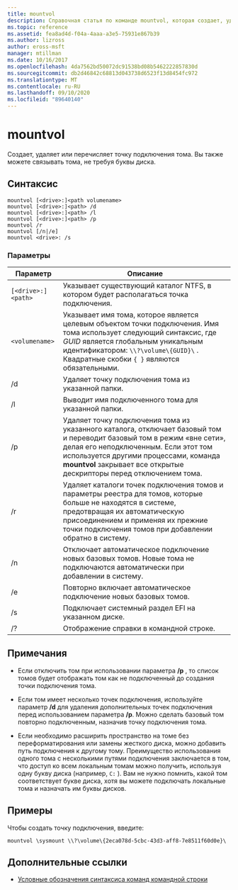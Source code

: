 ```yaml
---
title: mountvol
description: Справочная статья по команде mountvol, которая создает, удаляет или перечисляет точку подключения тома.
ms.topic: reference
ms.assetid: fea8ad4d-f04a-4aaa-a3e5-75931e867b39
ms.author: lizross
author: eross-msft
manager: mtillman
ms.date: 10/16/2017
ms.openlocfilehash: 4da7562bd50072dc91538bd08b5462222857830d
ms.sourcegitcommit: db2d46842c68813d043738d6523f13d8454fc972
ms.translationtype: MT
ms.contentlocale: ru-RU
ms.lasthandoff: 09/10/2020
ms.locfileid: "89640140"
---
```

# <a name="mountvol"></a>mountvol

Создает, удаляет или перечисляет точку подключения тома. Вы также можете связывать тома, не требуя буквы диска.

## <a name="syntax"></a>Синтаксис

```
mountvol [<drive>:]<path volumename>
mountvol [<drive>:]<path> /d
mountvol [<drive>:]<path> /l
mountvol [<drive>:]<path> /p
mountvol /r
mountvol [/n|/e]
mountvol <drive>: /s
```

### <a name="parameters"></a>Параметры

| Параметр | Описание |
| --------- | ----------- |
| `[<drive>:]<path>` | Указывает существующий каталог NTFS, в котором будет располагаться точка подключения. |
| `<volumename>` | Указывает имя тома, которое является целевым объектом точки подключения. Имя тома использует следующий синтаксис, где *GUID* является глобальным уникальным идентификатором: `\\?\volume\{GUID}\` . Квадратные скобки `{ }` являются обязательными. |
| /d | Удаляет точку подключения тома из указанной папки. |
| /l | Выводит имя подключенного тома для указанной папки. |
| /p | Удаляет точку подключения тома из указанного каталога, отключает базовый том и переводит базовый том в режим «вне сети», делая его неподключенным. Если этот том используется другими процессами, команда **mountvol** закрывает все открытые дескрипторы перед отключением тома. |
| /r | Удаляет каталоги точек подключения томов и параметры реестра для томов, которые больше не находятся в системе, предотвращая их автоматическую присоединением и применяя их прежние точки подключения томов при добавлении обратно в систему. |
| /n | Отключает автоматическое подключение новых базовых томов. Новые тома не подключаются автоматически при добавлении в систему. |
| /e | Повторно включает автоматическое подключение новых базовых томов. |
| /s | Подключает системный раздел EFI на указанном диске. |
| /? | Отображение справки в командной строке. |

## <a name="remarks"></a>Примечания

- Если отключить том при использовании параметра **/p** , то список томов будет отображать том как не подключенный до создания точки подключения тома.

- Если том имеет несколько точек подключения, используйте параметр **/d** для удаления дополнительных точек подключения перед использованием параметра **/p**. Можно сделать базовый том повторно подключенным, назначив точку подключения тома.

- Если необходимо расширить пространство на томе без переформатирования или замены жесткого диска, можно добавить путь подключения к другому тому. Преимущество использования одного тома с несколькими путями подключения заключается в том, что доступ ко всем локальным томам можно получить, используя одну букву диска (например, `C:` ). Вам не нужно помнить, какой том соответствует букве диска, хотя вы можете подключать локальные тома и назначать им буквы дисков.

## <a name="examples"></a>Примеры

Чтобы создать точку подключения, введите:

```
mountvol \sysmount \\?\volume\{2eca078d-5cbc-43d3-aff8-7e8511f60d0e}\
```

## <a name="additional-references"></a>Дополнительные ссылки

- [Условные обозначения синтаксиса команд командной строки](command-line-syntax-key.md)
